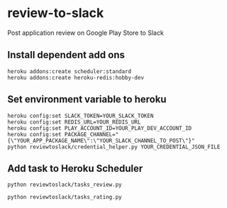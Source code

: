 # review-to-slack

Post application review on Google Play Store to Slack

## Install dependent add ons

```
heroku addons:create scheduler:standard
heroku addons:create heroku-redis:hobby-dev
```

## Set environment variable to heroku

```
heroku config:set SLACK_TOKEN=YOUR_SLACK_TOKEN
heroku config:set REDIS_URL=YOUR_REDIS_URL
heroku config:set PLAY_ACCOUNT_ID=YOUR_PLAY_DEV_ACCOUNT_ID
heroku config:set PACKAGE_CHANNEL="{\"YOUR_APP_PACKAGE_NAME\":\"YOUR_SLACK_CHANNEL_TO_POST\"}"
python reviewtoslack/credential_helper.py YOUR_CREDENTIAL_JSON_FILE
```

## Add task to Heroku Scheduler

```
python reviewtoslack/tasks_review.py
```

```
python reviewtoslack/tasks_rating.py
```

